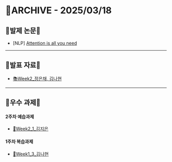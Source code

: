 # 📁ARCHIVE - 2025/03/18

## 💚발제 논문💚  
- [NLP] [Attention is all you need](https://proceedings.neurips.cc/paper_files/paper/2017/file/3f5ee243547dee91fbd053c1c4a845aa-Paper.pdf)
---

## 💚발표 자료💚
- [📚Week2_정은채, 김나현](https://github.com/nuyhan55/8th-Research/blob/001b59c7806f742da16a5ce9c11898a2567b58fd/Week2_%EB%B0%9C%ED%91%9C%EC%9E%90%EB%A3%8C(Transformer).pdf)
---

## 💚우수 과제💚
#### 2주차 예습과제
- [🌟Week2_1_김지은](https://equatorial-chard-0cb.notion.site/Attention-is-All-You-Need-1b1c71118dac806695caf8cb7e20d2cc)
#### 1주차 복습과제
- [🌟Week1_3_김나현](https://github.com/nuyhan55/8th-Research/blob/44e78883d71bc68a77b825a7eabf859c286adca3/Week1_%EB%B3%B5%EC%8A%B5%EA%B3%BC%EC%A0%9C_%EA%B9%80%EB%82%98%ED%98%84.ipynb)

